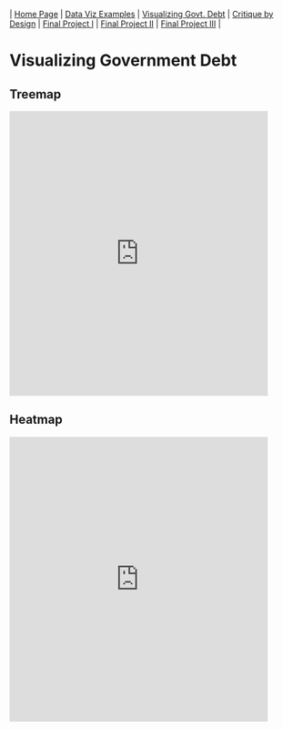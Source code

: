 | [Home Page](https://arianagant.github.io/Telling-Stories-with-Data-Portfolio/) | [Data Viz Examples](dataviz-examples) | [Visualizing Govt. Debt](visualizing-government-debt) | [Critique by Design](critique-by-design) | [Final Project I](final-project-part-one) | [Final Project II](final-project-part-two) | [Final Project III](final-project-part-three) |

# Visualizing Government Debt

## Treemap

<iframe src="https://public.tableau.com/views/InternationalGovernmentDebtTreemap/Sheet12?:showVizHome=no&:embed=true" width="90%" height="500" seamless frameborder="0" scrolling="no"></iframe>

## Heatmap

<iframe src="https://public.tableau.com/views/InternationalGovernmentDebtHeatmap/Sheet1?:showVizHome=no&:embed=true" width="90%" height="500" seamless frameborder="0" scrolling="no"></iframe>
